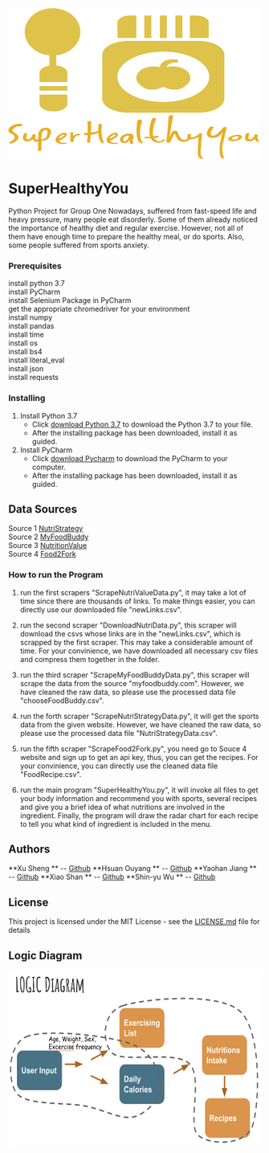 <img src="SuperHealthyYou.png " width="500" height="300">

# SuperHealthyYou

Python Project for Group One
Nowadays, suffered from fast-speed life and heavy pressure, many people eat disorderly. Some of them already noticed the importance of healthy diet and regular exercise. However, not all of them have enough time to prepare the healthy meal, or do sports. Also, some people suffered from sports anxiety.

### Prerequisites
install python 3.7  
install PyCharm  
install Selenium Package in PyCharm  
get the appropriate chromedriver for your environment  
install numpy  
install pandas  
install time  
install os  
install bs4  
install literal_eval  
install json  
install requests  

### Installing

1. Install Python 3.7  
   * Click [download Python 3.7](https://www.jetbrains.com/pycharm/) to download the Python 3.7 to your file.  
   * After the installing package has been downloaded, install it as guided.  
2. Install PyCharm  
   * Click [download Pycharm](https://www.python.org/downloads/) to download the PyCharm to your computer.  
   * After the installing package has been downloaded, install it as guided.  

## Data Sources

Source 1 [NutriStrategy](https://www.nutristrategy.com/activitylist.htm)  
Source 2 [MyFoodBuddy](http://www.myfoodbuddy.com/foodCalorieTable.htm)  
Source 3 [NutritionValue](https://www.nutritionvalue.org/)  
Source 4 [Food2Fork](https://www.food2fork.com/about/api)  

### How to run the Program

1. run the first scrapers "ScrapeNutriValueData.py", it may take a lot of time since there are thousands of links. To make things easier, you can directly use our downloaded file "newLinks.csv".

2. run the second scraper "DownloadNutriData.py", this scraper will download the csvs whose links are in the "newLinks.csv", which is scrapped by the first scraper. This may take a considerable amount of time. For your convinience, we have downloaded all necessary csv files and compress them together in the folder.

3. run the third scraper "ScrapeMyFoodBuddyData.py", this scraper will scrape the data from the source "myfoodbuddy.com". However, we have cleaned the raw data, so please use the processed data file "chooseFoodBuddy.csv".

4. run the forth scraper "ScrapeNutriStrategyData.py", it will get the sports data from the given website. However, we have cleaned the raw data, so please use the processed data file "NutriStrategyData.csv".


5. run the fifth scraper "ScrapeFood2Fork.py", you need go to Souce 4 website and sign up to get an api key, thus, you can get the recipes. For your convinience, you can directly use the cleaned data file "FoodRecipe.csv".

6. run the main program "SuperHealthyYou.py", it will invoke all files to get your body information and recommend you with sports, several recipes and give you a brief idea of what nutritions are involved in the ingredient. Finally, the program will draw the radar chart for each recipe to tell you what kind of ingredient is included in the menu.


## Authors

**Xu Sheng ** -- [Github](https://github.com/FanaticKyo)
**Hsuan Ouyang   ** -- [Github](https://github.com/hsuan531)
**Yaohan Jiang   ** -- [Github](https://github.com/YaohanJA)
**Xiao Shan    ** -- [Github](https://github.com/katesxiao)
**Shin-yu Wu     ** -- [Github](https://github.com/ai559031)

## License

This project is licensed under the MIT License - see the [LICENSE.md](LICENSE.md) file for details

## Logic Diagram

<img src="logic_diagram.png " width="600" height="350">